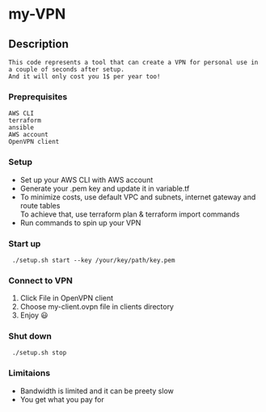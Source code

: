 # my-VPN

## Description
```
This code represents a tool that can create a VPN for personal use in a couple of seconds after setup.
And it will only cost you 1$ per year too!
```
### Preprequisites
```
AWS CLI
terraform
ansible
AWS account
OpenVPN client
```

### Setup
 - Set up your AWS CLI with AWS account
 - Generate your .pem key and update it in variable.tf
 - To minimize costs, use default VPC and subnets, internet gateway and route tables\
 To achieve that, use terraform plan & terraform import commands
 - Run commands to spin up your VPN

 ### Start up
 ```
  ./setup.sh start --key /your/key/path/key.pem
 ```

 ### Connect to VPN

1. Click File in OpenVPN client
2. Choose my-client.ovpn file in clients directory
3. Enjoy 😃

 ### Shut down
 ```
  ./setup.sh stop
 ```

### Limitaions
 - Bandwidth is limited and it can be preety slow
 - You get what you pay for 
